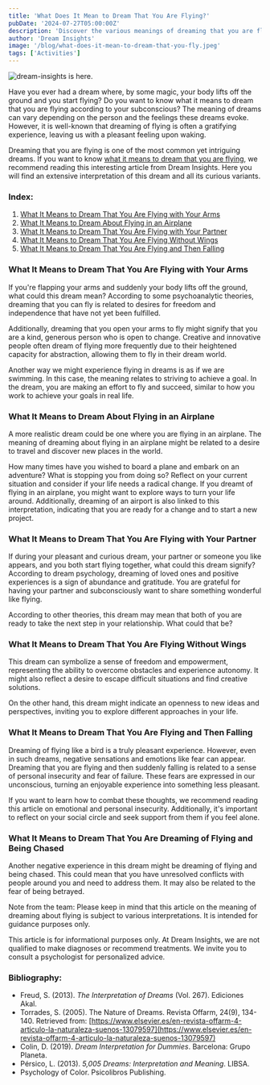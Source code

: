 ```yaml
---
title: 'What Does It Mean to Dream That You Are Flying?'
pubDate: '2024-07-27T05:00:00Z'
description: 'Discover the various meanings of dreaming that you are flying, from representing freedom and empowerment to interpreting feelings of insecurity.'
author: 'Dream Insights'
image: '/blog/what-does-it-mean-to-dream-that-you-fly.jpeg'
tags: ['Activities']
---
```


![dream-insights is here.](/blog/what-does-it-mean-to-dream-that-you-fly.jpeg)

Have you ever had a dream where, by some magic, your body lifts off the ground and you start flying? Do you want to know what it means to dream that you are flying according to your subconscious? The meaning of dreams can vary depending on the person and the feelings these dreams evoke. However, it is well-known that dreaming of flying is often a gratifying experience, leaving us with a pleasant feeling upon waking.

Dreaming that you are flying is one of the most common yet intriguing dreams. If you want to know [what it means to dream that you are flying](#what-it-means-to-dream-that-you-are-flying), we recommend reading this interesting article from Dream Insights. Here you will find an extensive interpretation of this dream and all its curious variants.

### Index:

1. [What It Means to Dream That You Are Flying with Your Arms](#what-it-means-to-dream-that-you-are-flying-with-your-arms)
2. [What It Means to Dream About Flying in an Airplane](#what-it-means-to-dream-about-flying-in-an-airplane)
3. [What It Means to Dream That You Are Flying with Your Partner](#what-it-means-to-dream-that-you-are-flying-with-your-partner)
4. [What It Means to Dream That You Are Flying Without Wings](#what-it-means-to-dream-that-you-are-flying-without-wings)
5. [What It Means to Dream That You Are Flying and Then Falling](#what-it-means-to-dream-that-you-are-flying-and-then-falling)

### What It Means to Dream That You Are Flying with Your Arms

If you're flapping your arms and suddenly your body lifts off the ground, what could this dream mean? According to some psychoanalytic theories, dreaming that you can fly is related to desires for freedom and independence that have not yet been fulfilled.

Additionally, dreaming that you open your arms to fly might signify that you are a kind, generous person who is open to change. Creative and innovative people often dream of flying more frequently due to their heightened capacity for abstraction, allowing them to fly in their dream world.

Another way we might experience flying in dreams is as if we are swimming. In this case, the meaning relates to striving to achieve a goal. In the dream, you are making an effort to fly and succeed, similar to how you work to achieve your goals in real life.

### What It Means to Dream About Flying in an Airplane

A more realistic dream could be one where you are flying in an airplane. The meaning of dreaming about flying in an airplane might be related to a desire to travel and discover new places in the world.

How many times have you wished to board a plane and embark on an adventure? What is stopping you from doing so? Reflect on your current situation and consider if your life needs a radical change. If you dreamt of flying in an airplane, you might want to explore ways to turn your life around. Additionally, dreaming of an airport is also linked to this interpretation, indicating that you are ready for a change and to start a new project.

### What It Means to Dream That You Are Flying with Your Partner

If during your pleasant and curious dream, your partner or someone you like appears, and you both start flying together, what could this dream signify? According to dream psychology, dreaming of loved ones and positive experiences is a sign of abundance and gratitude. You are grateful for having your partner and subconsciously want to share something wonderful like flying.

According to other theories, this dream may mean that both of you are ready to take the next step in your relationship. What could that be?

### What It Means to Dream That You Are Flying Without Wings

This dream can symbolize a sense of freedom and empowerment, representing the ability to overcome obstacles and experience autonomy. It might also reflect a desire to escape difficult situations and find creative solutions.

On the other hand, this dream might indicate an openness to new ideas and perspectives, inviting you to explore different approaches in your life.

### What It Means to Dream That You Are Flying and Then Falling

Dreaming of flying like a bird is a truly pleasant experience. However, even in such dreams, negative sensations and emotions like fear can appear. Dreaming that you are flying and then suddenly falling is related to a sense of personal insecurity and fear of failure. These fears are expressed in our unconscious, turning an enjoyable experience into something less pleasant.

If you want to learn how to combat these thoughts, we recommend reading this article on emotional and personal insecurity. Additionally, it's important to reflect on your social circle and seek support from them if you feel alone.

### What It Means to Dream That You Are Dreaming of Flying and Being Chased

Another negative experience in this dream might be dreaming of flying and being chased. This could mean that you have unresolved conflicts with people around you and need to address them. It may also be related to the fear of being betrayed.

Note from the team: Please keep in mind that this article on the meaning of dreaming about flying is subject to various interpretations. It is intended for guidance purposes only.

This article is for informational purposes only. At Dream Insights, we are not qualified to make diagnoses or recommend treatments. We invite you to consult a psychologist for personalized advice.

### Bibliography:

- Freud, S. (2013). *The Interpretation of Dreams* (Vol. 267). Ediciones Akal.
- Torrades, S. (2005). The Nature of Dreams. Revista Offarm, 24(9), 134-140. Retrieved from: [https://www.elsevier.es/en-revista-offarm-4-articulo-la-naturaleza-suenos-13079597](https://www.elsevier.es/en-revista-offarm-4-articulo-la-naturaleza-suenos-13079597)
- Colin, D. (2019). *Dream Interpretation for Dummies*. Barcelona: Grupo Planeta.
- Pérsico, L. (2013). *5,005 Dreams: Interpretation and Meaning*. LIBSA.
- Psychology of Color. Psicolibros Publishing.
